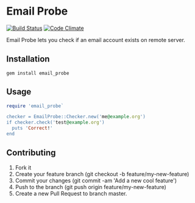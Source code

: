 # Email Probe

[![Build Status](https://travis-ci.org/rafalcymerys/email_checker.svg?branch=master)](https://travis-ci.org/rafalcymerys/email_checker)
[![Code Climate](https://codeclimate.com/github/rafalcymerys/email_checker/badges/gpa.svg)](https://codeclimate.com/github/rafalcymerys/email_checker)

Email Probe lets you check if an email account exists on remote server.

## Installation

```
gem install email_probe
```

## Usage

```ruby
require 'email_probe`

checker = EmailProbe::Checker.new('me@example.org')
if checker.check('test@example.org')
  puts 'Correct!'
end
```

## Contributing

1. Fork it
2. Create your feature branch (git checkout -b feature/my-new-feature)
2. Commit your changes (git commit -am 'Add a new cool feature')
3. Push to the branch (git push origin feature/my-new-feature)
3. Create a new Pull Request to branch master.